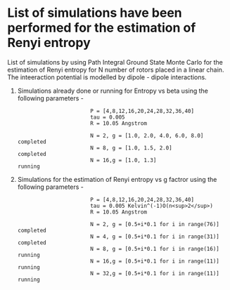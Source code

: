 # List of simulations have been performed for the estimation of Renyi entropy
List of simulations by using Path Integral Ground State Monte Carlo for the estimation of Renyi entropy for N number of rotors placed in a linear chain. The inteeraction potential is modelled by dipole - dipole interactions.
 
1. Simulations already done or running for Entropy vs beta using the following parameters - 
                              
                              P = [4,8,12,16,20,24,28,32,36,40]
                              tau = 0.005
                              R = 10.05 Angstrom

                              N = 2, g = [1.0, 2.0, 4.0, 6.0, 8.0]      completed                         
                              N = 8, g = [1.0, 1.5, 2.0]                completed
                              N = 16,g = [1.0, 1.3]                     running
                              
                                                           
2. Simulations for the estimation of Renyi entropy vs g factror using the following parameters - 
                              
                              P = [4,8,12,16,20,24,28,32,36,40]
                              tau = 0.005 Kelvin^(-1)O(n<sup>2</sup>)
                              R = 10.05 Angstrom
                              
                              N = 2, g = [0.5+i*0.1 for i in range(76)] completed                         
                              N = 4, g = [0.5+i*0.1 for i in range(31)] completed
                              N = 8, g = [0.5+i*0.1 for i in range(16)] running
                              N = 16,g = [0.5+i*0.1 for i in range(11)] running
                              N = 32,g = [0.5+i*0.1 for i in range(11)] running
                              
                              
                              
